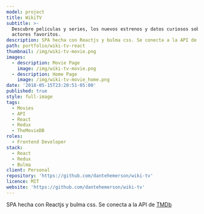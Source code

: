 ```yaml
---
model: project
title: WikiTV
subtitle: >-
  Descubre peliculas y series, los nuevos estrenos y datos curiosos sobre tus
  actores favoritos.
description: SPA hecha con Reactjs y bulma css. Se conecta a la API de TMDb
path: portfolio/wiki-tv-react
thumbnail: /img/wiki-tv-movie.png
images:
  - description: Movie Page
    image: /img/wiki-tv-movie.png
  - description: Home Page
    image: /img/wiki-tv-movie_home.png
date: '2018-05-15T23:20:51-05:00'
published: true
style: full-image
tags:
  - Movies
  - API
  - React
  - Redux
  - TheMovieDB
roles:
  - Frontend Developer
stack:
  - React
  - Redux
  - Bulma
client: Personal
repository: 'https://github.com/dantehemerson/wiki-tv'
licence: MIT
website: 'https://github.com/dantehemerson/wiki-tv'
---
```

SPA hecha con Reactjs y bulma css. Se conecta a la API de [TMDb](https://www.themoviedb.org)
